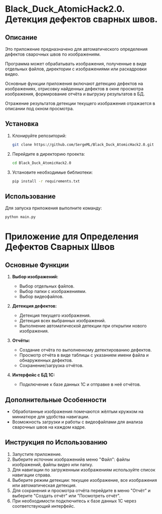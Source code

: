 # Black_Duck_AtomicHack2.0. Детекция дефектов сварных швов.

## Описание

Это приложение предназначено для автоматического определения дефектов сварочных швов по изображениям. 

Программа может обрабатывать изображения, полученные в виде отдельных файлов, директории с изображениями или раскадровки видео. 

Основные функции приложения включают детекцию дефектов на изображениях, отрисовку найденных дефектов в окне просмотра изображения, формирование отчёта и выгрузку результатов в БД. 

Отражение результатов детекции текущего изображения отражается в описании под окном просмотра.

## Установка

1. Клонируйте репозиторий:
    ```bash
    git clone https://github.com/SergeML/Black_Duck_AtomicHack2.0.git
    ```

2. Перейдите в директорию проекта:
    ```bash
    cd Black_Duck_AtomicHack2.0
    ```

3. Установите необходимые библиотеки:
    ```bash
    pip install -r requirements.txt
    ```

## Использование

Для запуска приложения выполните команду:
```bash
python main.py
```

# Приложение для Определения Дефектов Сварных Швов



## Основные Функции
1. **Выбор изображений:**
   - Выбор отдельных файлов.
   - Выбор папки с изображениями.
   - Выбор видеофайлов.

2. **Детекция дефектов:**
   - Детекция текущего изображения.
   - Детекция всех выбранных изображений.
   - Выполнение автоматической детекции при открытии нового изображения.

3. **Отчёты:**
   - Создание отчёта по выполненному детектированию дефектов.
   - Просмотр отчёта в виде таблицы с указанием имени файла и обнаруженных дефектов.
   - Сохранение/загрузка отчётов.

4. **Интерфейс с БД 1С:**
   - Подключение к базе данных 1С и отправке в неё отчётов.

## Дополнительные Особенности
- Обработанные изображения помечаются жёлтым кружком на миниатюре для удобства навигации.
- Возможность загрузки и работы с видеофайлами для анализа сварочных швов на каждом кадре.

## Инструкция по Использованию
1. Запустите приложение.
2. Выберите источник изображенийв меню "Файл": файлы изображений, файлы видео или папку.
3. Для навигации по загруженным изображениям используйте список навигации справа.
4. Выберите режим детекции: текущее изображение, все изображения или автоматическая детекция.
5. Для сохранения и просмотра отчёта перейдите в меню "Отчёт" и выберите "Создать отчёт" или "Посмотреть отчёт".
6. При необходимости подключитесь к базе данных 1С через соответствующий интерфейс.
